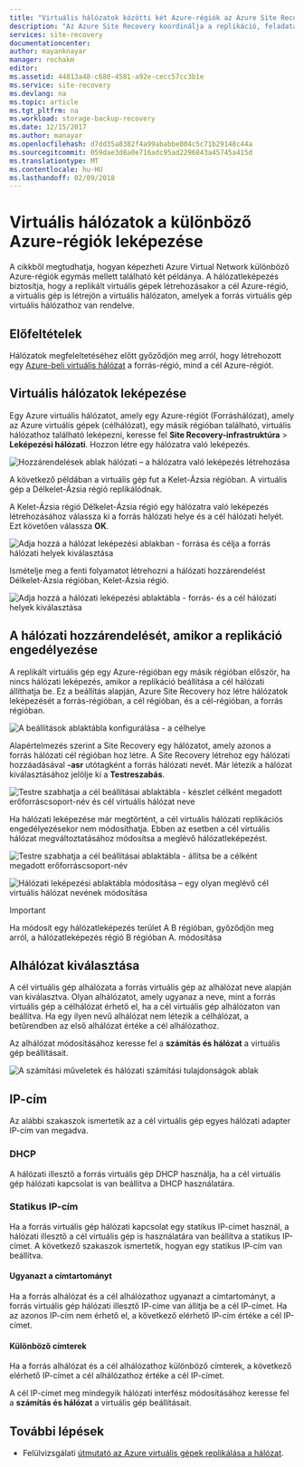 ```yaml
---
title: "Virtuális hálózatok közötti két Azure-régiók az Azure Site Recovery leképezése |} Microsoft Docs"
description: "Az Azure Site Recovery koordinálja a replikáció, feladatátvétel és helyreállítási virtuális gépek és fizikai kiszolgálók. További információk a feladatátvétel az Azure-bA vagy másodlagos adatközpontba."
services: site-recovery
documentationcenter: 
author: mayanknayar
manager: rochakm
editor: 
ms.assetid: 44813a48-c680-4581-a92e-cecc57cc3b1e
ms.service: site-recovery
ms.devlang: na
ms.topic: article
ms.tgt_pltfrm: na
ms.workload: storage-backup-recovery
ms.date: 12/15/2017
ms.author: manayar
ms.openlocfilehash: d7dd35a8382f4a99ababbe804c5c71b29148c44a
ms.sourcegitcommit: 059dae3d8a0e716adc95ad2296843a45745a415d
ms.translationtype: MT
ms.contentlocale: hu-HU
ms.lasthandoff: 02/09/2018
---
```

# <a name="map-virtual-networks-in-different-azure-regions"></a>Virtuális hálózatok a különböző Azure-régiók leképezése


A cikkből megtudhatja, hogyan képezheti Azure Virtual Network különböző Azure-régiók egymás mellett található két példánya. A hálózatleképezés biztosítja, hogy a replikált virtuális gépek létrehozásakor a cél Azure-régió, a virtuális gép is létrejön a virtuális hálózaton, amelyek a forrás virtuális gép virtuális hálózathoz van rendelve.  

## <a name="prerequisites"></a>Előfeltételek
Hálózatok megfeleltetéséhez előtt győződjön meg arról, hogy létrehozott egy [Azure-beli virtuális hálózat](../virtual-network/virtual-networks-overview.md) a forrás-régió, mind a cél Azure-régiót.

## <a name="map-virtual-networks"></a>Virtuális hálózatok leképezése

Egy Azure virtuális hálózatot, amely egy Azure-régiót (Forráshálózat), amely az Azure virtuális gépek (célhálózat), egy másik régióban található, virtuális hálózathoz található leképezni, keresse fel **Site Recovery-infrastruktúra**  >  **Leképezési hálózati**. Hozzon létre egy hálózatra való leképezés.

![Hozzárendelések ablak hálózati – a hálózatra való leképezés létrehozása](./media/site-recovery-network-mapping-azure-to-azure/network-mapping1.png)


A következő példában a virtuális gép fut a Kelet-Ázsia régióban. A virtuális gép a Délkelet-Ázsia régió replikálódnak.

A Kelet-Ázsia régió Délkelet-Ázsia régió egy hálózatra való leképezés létrehozásához válassza ki a forrás hálózati helye és a cél hálózati helyét. Ezt követően válassza **OK**.

![Adja hozzá a hálózat leképezési ablakban - forrása és célja a forrás hálózati helyek kiválasztása](./media/site-recovery-network-mapping-azure-to-azure/network-mapping2.png)


Ismételje meg a fenti folyamatot létrehozni a hálózati hozzárendelést Délkelet-Ázsia régióban, Kelet-Ázsia régió.

![Adja hozzá a hálózati leképezési ablaktábla - forrás- és a cél hálózati helyek kiválasztása](./media/site-recovery-network-mapping-azure-to-azure/network-mapping3.png)


## <a name="map-a-network-when-you-enable-replication"></a>A hálózati hozzárendelését, amikor a replikáció engedélyezése

A replikált virtuális gép egy Azure-régióban egy másik régióban először, ha nincs hálózati leképezés, amikor a replikáció beállítása a cél hálózati állíthatja be. Ez a beállítás alapján, Azure Site Recovery hoz létre hálózatok leképezését a forrás-régióban, a cél régióban, és a cél-régióban, a forrás régióban.   

![A beállítások ablaktábla konfigurálása - a célhelye](./media/site-recovery-network-mapping-azure-to-azure/network-mapping4.png)

Alapértelmezés szerint a Site Recovery egy hálózatot, amely azonos a forrás hálózati cél régióban hoz létre. A Site Recovery létrehoz egy hálózati hozzáadásával **-asr** utótagként a forrás hálózati nevét. Már létezik a hálózat kiválasztásához jelölje ki a **Testreszabás**.

![Testre szabhatja a cél beállításai ablaktábla - készlet célként megadott erőforráscsoport-név és cél virtuális hálózat neve](./media/site-recovery-network-mapping-azure-to-azure/network-mapping5.png)

Ha hálózati leképezése már megtörtént, a cél virtuális hálózati replikációs engedélyezésekor nem módosíthatja. Ebben az esetben a cél virtuális hálózat megváltoztatásához módosítsa a meglévő hálózatleképezést.  

![Testre szabhatja a cél beállításai ablaktábla - állítsa be a célként megadott erőforráscsoport-név](./media/site-recovery-network-mapping-azure-to-azure/network-mapping6.png)

![Hálózati leképezési ablaktábla módosítása – egy olyan meglévő cél virtuális hálózat nevének módosítása](./media/site-recovery-network-mapping-azure-to-azure/modify-network-mapping.png)

> [!IMPORTANT]
> Ha módosít egy hálózatleképezés terület A B régióban, győződjön meg arról, a hálózatleképezés régió B régióban A. módosítása
>
>


## <a name="subnet-selection"></a>Alhálózat kiválasztása
A cél virtuális gép alhálózata a forrás virtuális gép az alhálózat neve alapján van kiválasztva. Olyan alhálózatot, amely ugyanaz a neve, mint a forrás virtuális gép a célhálózat érhető el, ha a cél virtuális gép alhálózaton van beállítva. Ha egy ilyen nevű alhálózat nem létezik a célhálózat, a betűrendben az első alhálózat értéke a cél alhálózathoz. 

Az alhálózat módosításához keresse fel a **számítás és hálózat** a virtuális gép beállításait.

![A számítási műveletek és hálózati számítási tulajdonságok ablak](./media/site-recovery-network-mapping-azure-to-azure/modify-subnet.png)


## <a name="ip-address"></a>IP-cím

Az alábbi szakaszok ismertetik az a cél virtuális gép egyes hálózati adapter IP-cím van megadva.

### <a name="dhcp"></a>DHCP
A hálózati illesztő a forrás virtuális gép DHCP használja, ha a cél virtuális gép hálózati kapcsolat is van beállítva a DHCP használatára.

### <a name="static-ip-address"></a>Statikus IP-cím
Ha a forrás virtuális gép hálózati kapcsolat egy statikus IP-címet használ, a hálózati illesztő a cél virtuális gép is használatára van beállítva a statikus IP-címet. A következő szakaszok ismertetik, hogyan egy statikus IP-cím van beállítva.

#### <a name="same-address-space"></a>Ugyanazt a címtartományt

Ha a forrás alhálózat és a cél alhálózathoz ugyanazt a címtartományt, a forrás virtuális gép hálózati illesztő IP-címe van állítja be a cél IP-címet. Ha az azonos IP-cím nem érhető el, a következő elérhető IP-cím értéke a cél IP-címet.

#### <a name="different-address-spaces"></a>Különböző címterek

Ha a forrás alhálózat és a cél alhálózathoz különböző címterek, a következő elérhető IP-címet a cél alhálózathoz értéke a cél IP-címet.

A cél IP-címet meg mindegyik hálózati interfész módosításához keresse fel a **számítás és hálózat** a virtuális gép beállításait.

## <a name="next-steps"></a>További lépések

* Felülvizsgálati [útmutató az Azure virtuális gépek replikálása a hálózat](site-recovery-azure-to-azure-networking-guidance.md).
